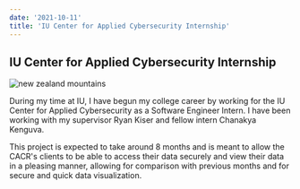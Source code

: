 ```yaml
---
date: '2021-10-11'
title: 'IU Center for Applied Cybersecurity Internship'
---
```


## IU Center for Applied Cybersecurity Internship

![new zealand mountains](./images/cacr.jpeg)

During my time at IU, I have begun my college career by working for the IU Center for Applied Cybersecurity as a Software Engineer Intern. I have been working with my supervisor Ryan Kiser and fellow intern Chanakya Kenguva.

This project is expected to take around 8 months and is meant to allow the CACR's clients to be able to access their data securely and view their data in a pleasing manner, allowing for comparison with previous months and for secure and quick data visualization.
